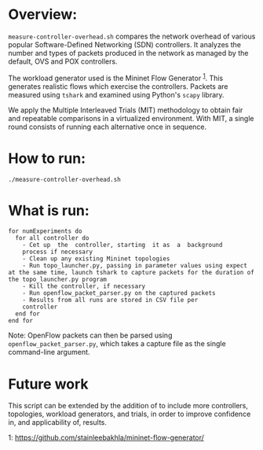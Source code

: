 # Overview:
`measure-controller-overhead.sh` compares the network overhead of various popular Software-Defined Networking (SDN) controllers. 
It analyzes the number and types of packets produced in the network as managed by the default, OVS and POX controllers.

The workload generator used is the Mininet Flow Generator <sup>[1](#mininet-flow-generator)</sup>.
This generates realistic flows which exercise the controllers. Packets are measured using `tshark` 
and examined using Python's `scapy` library. 

We apply the Multiple Interleaved Trials (MIT) methodology to obtain fair and repeatable comparisons in a virtualized environment. 
With MIT, a single round consists of running each alternative once in sequence.

# How to run:
```
./measure-controller-overhead.sh
```

# What is run:
```
for numExperiments do
  for all controller do
    - Cet up  the  controller, starting  it as  a  background
    process if necessary
    - Clean up any existing Mininet topologies
    - Run topo_launcher.py, passing in parameter values using expect at the same time, launch tshark to capture packets for the duration of the topo_launcher.py program
    - Kill the controller, if necessary
    - Run openflow_packet_parser.py on the captured packets
    - Results from all runs are stored in CSV file per
    controller
  end for
end for
```

Note: OpenFlow packets can then be parsed using `openflow_packet_parser.py`, which takes a capture file as the single command-line argument.

# Future work
This script can be extended by the addition of to include more controllers, topologies, workload generators, 
and trials, in order to improve confidence in, and applicability of, results.

<a name="mininet-flow-generator">1</a>: https://github.com/stainleebakhla/mininet-flow-generator/
